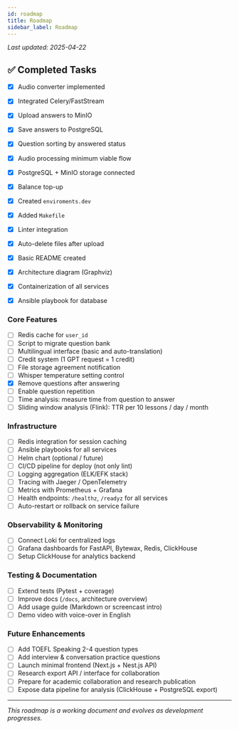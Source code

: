 ```yaml
---
id: roadmap
title: Roadmap
sidebar_label: Roadmap
---
```


_Last updated: 2025-04-22_

## ✅ Completed Tasks
- [x] Audio converter implemented
- [x] Integrated Celery/FastStream
- [x] Upload answers to MinIO
- [x] Save answers to PostgreSQL
- [x] Question sorting by answered status
- [x] Audio processing minimum viable flow
- [x] PostgreSQL + MinIO storage connected
- [x] Balance top-up
- [x] Created `enviroments.dev`
- [x] Added `Makefile`
- [x] Linter integration
- [x] Auto-delete files after upload
- [x] Basic README created
- [x] Architecture diagram (Graphviz)
- [x] Containerization of all services
- [x] Ansible playbook for database


### Core Features
- [ ] Redis cache for `user_id`
- [ ] Script to migrate question bank
- [ ] Multilingual interface (basic and auto-translation)
- [ ] Credit system (1 GPT request = 1 credit)
- [ ] File storage agreement notification
- [ ] Whisper temperature setting control
- [x] Remove questions after answering
- [ ] Enable question repetition
- [ ] Time analysis: measure time from question to answer
- [ ] Sliding window analysis (Flink): TTR per 10 lessons / day / month

### Infrastructure
- [ ] Redis integration for session caching
- [ ] Ansible playbooks for all services
- [ ] Helm chart (optional / future)
- [ ] CI/CD pipeline for deploy (not only lint)
- [ ] Logging aggregation (ELK/EFK stack)
- [ ] Tracing with Jaeger / OpenTelemetry
- [ ] Metrics with Prometheus + Grafana
- [ ] Health endpoints: `/healthz`, `/readyz` for all services
- [ ] Auto-restart or rollback on service failure

### Observability & Monitoring
- [ ] Connect Loki for centralized logs
- [ ] Grafana dashboards for FastAPI, Bytewax, Redis, ClickHouse
- [ ] Setup ClickHouse for analytics backend

### Testing & Documentation
- [ ] Extend tests (Pytest + coverage)
- [ ] Improve docs (`/docs`, architecture overview)
- [ ] Add usage guide (Markdown or screencast intro)
- [ ] Demo video with voice-over in English

### Future Enhancements
- [ ] Add TOEFL Speaking 2-4 question types
- [ ] Add interview & conversation practice questions
- [ ] Launch minimal frontend (Next.js + Nest.js API)
- [ ] Research export API / interface for collaboration
- [ ] Prepare for academic collaboration and research publication
- [ ] Expose data pipeline for analysis (ClickHouse + PostgreSQL export)

---

_This roadmap is a working document and evolves as development progresses._
